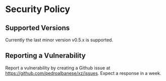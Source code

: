 # Security Policy

## Supported Versions

Currently the last minor version v0.5.x is supported.

## Reporting a Vulnerability

Report a vulnerability by creating a Github issue at
<https://github.com/pedroalbanese/xz/issues>. Expect a response in a week.
